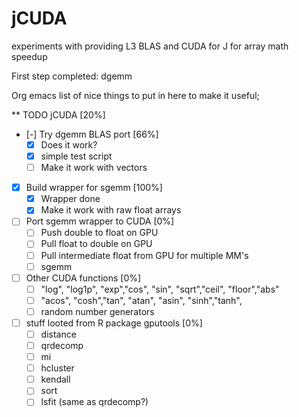 jCUDA
=====

experiments with providing L3 BLAS and CUDA for J for array math speedup

First step completed: dgemm

Org emacs list of nice things to put in here to make it useful;

** TODO jCUDA [20%]
  - [-] Try dgemm BLAS port [66%]
    - [X] Does it work?
    - [X] simple test script
    - [ ] Make it work with vectors
  - [X] Build wrapper for sgemm [100%]
    - [X] Wrapper done
    - [X] Make it work with raw float arrays
  - [ ] Port sgemm wrapper to CUDA [0%]
    - [ ] Push double to float on GPU
    - [ ] Pull float to double on GPU
    - [ ] Pull intermediate float from GPU for multiple MM's
    - [ ] sgemm
  - [ ] Other CUDA functions [0%]
    - [ ] "log", "log1p", "exp","cos",  "sin",  "sqrt","ceil", "floor","abs"
    - [ ] "acos", "cosh","tan", "atan", "asin", "sinh","tanh",
    - [ ] random number generators
  - [ ] stuff looted from R package gputools [0%]
    - [ ] distance
    - [ ] qrdecomp
    - [ ] mi
    - [ ] hcluster
    - [ ] kendall
    - [ ] sort
    - [ ] lsfit (same as qrdecomp?)